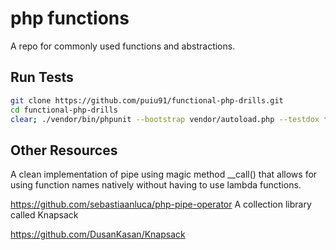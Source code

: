 # php functions

A repo for commonly used functions and abstractions.

## Run Tests

```bash
git clone https://github.com/puiu91/functional-php-drills.git
cd functional-php-drills
clear; ./vendor/bin/phpunit --bootstrap vendor/autoload.php --testdox functions/tests;
```

## Other Resources

A clean implementation of pipe using magic method __call() that allows for using function names natively without having to use lambda functions.

https://github.com/sebastiaanluca/php-pipe-operator
A collection library called Knapsack

https://github.com/DusanKasan/Knapsack